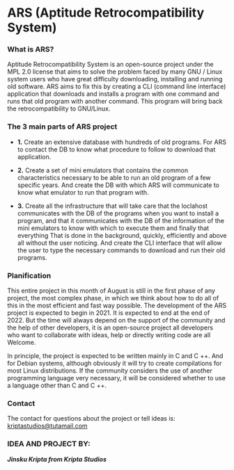 # ARS (Aptitude Retrocompatibility System)

### What is ARS?

Aptitude Retrocompatibility System is an open-source project under the MPL 2.0 license that aims to solve the problem faced by many GNU / Linux system users who have great difficulty downloading, installing and running old software. ARS aims to fix this by creating a CLI (command line interface) application that downloads and installs a program with one command and runs that old program with another command. This program will bring back the retrocompatibility to GNU/Linux.

### The 3 main parts of ARS project

* **1.** Create an extensive database with hundreds of old programs. For ARS to contact the DB to know what procedure to follow to download that application.

* **2.** Create a set of mini emulators that contains the common characteristics necessary to be able to run an old program of a few specific years. And create the DB with which ARS will communicate to know what emulator to run that program with.

* **3.** Create all the infrastructure that will take care that the loclahost communicates with the DB of the programs when you want to install a program, and that it communicates with the DB of the information of the mini emulators to know with which to execute them and finally that everything That is done in the background, quickly, efficiently and above all without the user noticing. And create the CLI interface that will allow the user to type the necessary commands to download and run their old programs.

### Planification

This entire project in this month of August is still in the first phase of any project, the most complex phase, in which we think about how to do all of this in the most efficient and fast way possible. The development of the ARS project is expected to begin in 2021. It is expected to end at the end of 2022. But the time will always depend on the support of the community and the help of other developers, it is an open-source project all developers who want to collaborate with ideas, help or directly writing code are all Welcome.

In principle, the project is expected to be written mainly in C and C ++. And for Debian systems, although obviously it will try to create compilations for most Linux distributions. If the community considers the use of another programming language very necessary, it will be considered whether to use a language other than C and C ++.

### Contact
The contact for questions about the project or tell ideas is: kriptastudios@tutamail.com 

### IDEA AND PROJECT BY: 
**_Jinsku Kripta from Kripta Studios_**
